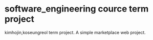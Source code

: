 # software_engineering cource term project
kimhojin,koseungreol term project.  A simple marketplace web project.
